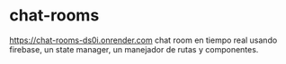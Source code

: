 # chat-rooms
https://chat-rooms-ds0i.onrender.com
chat room en tiempo real usando firebase, un state manager, un manejador de rutas y componentes.
